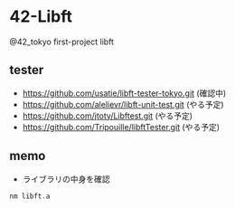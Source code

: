 # 42-Libft
@42_tokyo first-project libft

## tester
- https://github.com/usatie/libft-tester-tokyo.git (確認中)
- https://github.com/alelievr/libft-unit-test.git (やる予定)
- https://github.com/jtoty/Libftest.git (やる予定)
- https://github.com/Tripouille/libftTester.git (やる予定)

## memo
- ライブラリの中身を確認
```c
nm libft.a
```
